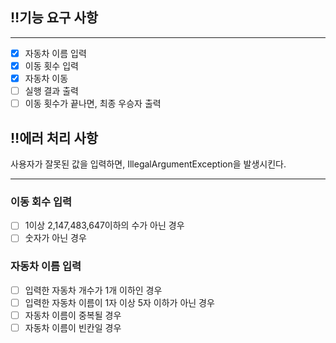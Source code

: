 ## ‼️기능 요구 사항

---

- [x] 자동차 이름 입력
- [x] 이동 횟수 입력
- [x] 자동차 이동
- [ ] 실행 결과 출력
- [ ] 이동 횟수가 끝나면, 최종 우승자 출력

## ‼️에러 처리 사항
사용자가 잘못된 값을 입력하면, IllegalArgumentException을 발생시킨다.

---

### 이동 회수 입력
- [ ] 1이상 2,147,483,647이하의 수가 아닌 경우
- [ ] 숫자가 아닌 경우

### 자동차 이름 입력

- [ ] 입력한 자동차 개수가 1개 이하인 경우
- [ ] 입력한 자동차 이름이 1자 이상 5자 이하가 아닌 경우
- [ ] 자동차 이름이 중복될 경우
- [ ] 자동차 이름이 빈칸일 경우